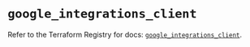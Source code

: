 # `google_integrations_client`

Refer to the Terraform Registry for docs: [`google_integrations_client`](https://registry.terraform.io/providers/hashicorp/google-beta/6.45.0/docs/resources/google_integrations_client).
